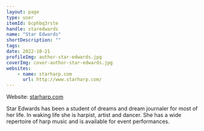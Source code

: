 ```yaml
---
layout: page
type: user
itemId: bcphbq3rste
handle: staredwards
name: "Star Edwards"
shortDescription: ""
tags:
date: 2022-10-21
profileImg: author-star-edwards.jpg
coverImg: cover-author-star-edwards.jpg
websites:
    - name: starharp.com
      url: http://www.starharp.com/
---
```


Website: <a href="http://www.starharp.com/" target="_blank">starharp.com</a>

Star Edwards has been a student of dreams and dream journaler for most of her life. In waking life she is harpist, artist and dancer. She has a wide repertoire of harp music and is available for event performances.
